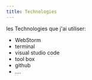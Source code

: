```yaml
---
title: Technologies
---
```

 les Technologies que j'ai utiliser:

- WebStorm
- terminal
- visual studio code
- tool box
- github
- ....
